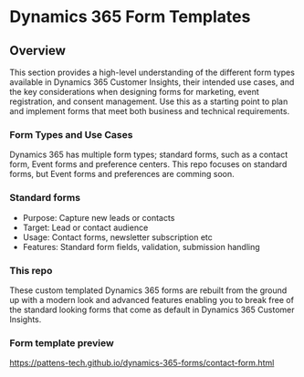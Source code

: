 # Dynamics 365 Form Templates


## Overview

This section provides a high-level understanding of the different form types available in Dynamics 365 Customer Insights, their intended use cases, and the key considerations when designing forms for marketing, event registration, and consent management. Use this as a starting point to plan and implement forms that meet both business and technical requirements.

### Form Types and Use Cases
Dynamics 365 has multiple form types; standard forms, such as a contact form, Event forms and preference centers. This repo focuses on standard forms, but Event forms and preferences are comming soon.

### Standard forms
  - Purpose: Capture new leads or contacts
  - Target: Lead or contact audience
  - Usage: Contact forms, newsletter subscription etc
  - Features: Standard form fields, validation, submission handling

### This repo

These custom templated Dynamics 365 forms are rebuilt from the ground up with a modern look and advanced features enabling you to break free of the standard looking forms that come as default in Dynamics 365 Customer Insights. 

### Form template preview
https://pattens-tech.github.io/dynamics-365-forms/contact-form.html

